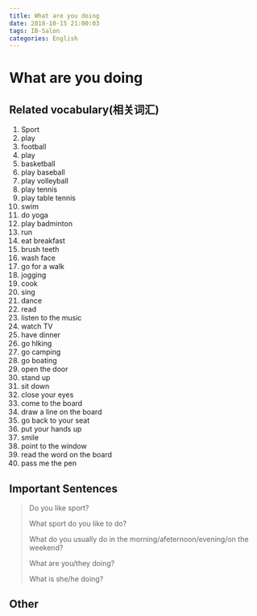 ```yaml
---
title: What are you doing
date: 2018-10-15 21:00:03
tags: IB-Salon
categories: English
---
```


# What are you doing

## Related vocabulary(相关词汇)

1. Sport
2. play
3. football
4. play
5. basketball
6. play baseball
7. play volleyball
8. play tennis
9. play table tennis
10. swim
11. do yoga
12. play badminton
13. run
14. eat breakfast
15. brush teeth
16. wash face
17. go for a walk
18. jogging
19. cook
20. sing
21. dance
22. read
23. listen to the music
24. watch TV
25. have dinner
26. go hlking
27. go camping
28. go boating
29. open the door
30. stand up
31. sit down
32. close your eyes
33. come to the board
34. draw a line on the board
35. go back to your seat
36. put your hands up
37. smile
38. point to the window
39. read the word on the board
40. pass me the pen
 


## Important Sentences

> Do you like sport?
> 
> What sport do you like to do?
> 
> What do you usually do in the morning/afeternoon/evening/on the weekend?
> 
> What are you/they doing?
> 
> What is she/he doing?

## Other

> 











